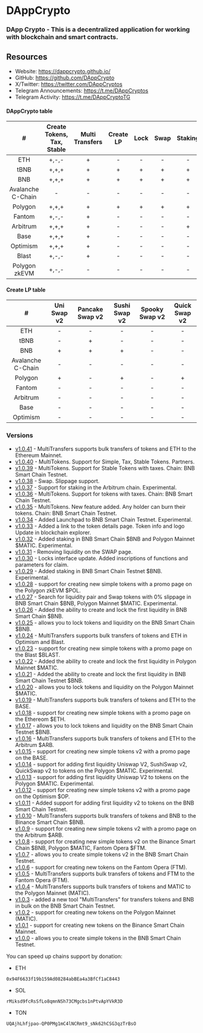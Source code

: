 # DAppCrypto

### DApp Crypto - This is a decentralized application for working with blockchain and smart contracts.

## Resources

- Website: https://dappcrypto.github.io/
- GitHub: https://github.com/DAppCrypto
- X/Twitter: https://twitter.com/DAppCryptos
- Telegram Announcements: https://t.me/DAppCryptos
- Telegram Activity: https://t.me/DAppCryptoTG

#### DAppCrypto table

| # | Create Tokens, Tax, Stable | Multi Transfers | Create LP | Lock | Swap | Staking | Launchpads |
| :-----: | :-----: | :-----: | :-----: | :-----: | :-----: | :-----: | :-----: |
| ETH | +,-,- | + | - | - | - | - | - |
| tBNB | +,+,+ | + | + | + | + | + | + |
| BNB | +,+,+ | + | + | + | + | + | - |
| Avalanche C-Chain | - | - | - | - | - | - | - |
| Polygon | +,+,+ | + | + | + | + | + | - |
| Fantom | +,-,- | + | - | - | - | - | - |
| Arbitrum | +,+,+ | + | - | - | - | + | - |
| Base | +,+,+ | + | - | - | - | - | - |
| Optimism | +,+,+ | + | - | - | - | - | - |
| Blast | +,-,- | + | - | - | - | - | - |
| Polygon zkEVM | +,-,- | - | - | - | - | - | - |


#### Create LP table

| # | Uni Swap v2 | Pancake Swap v2 | Sushi Swap v2 | Spooky Swap v2 | Quick Swap v2 |
| :-----: | :-----: | :-----: | :-----: | :-----: | :-----: |
| ETH | - | - | - | - | - |
| tBNB | - | + | - | - | - |
| BNB | + | + | + | - | - |
| Avalanche C-Chain | - | - | - | - | - |
| Polygon | + | - | + | - | + |
| Fantom | - | - | - | - | - |
| Arbitrum | - | - | - | - | - |
| Base | - | - | - | - | - |
| Optimism | - | - | - | - | - |

### Versions

- [v1.0.41](https://github.com/DAppCrypto/DAppCrypto.github.io/releases/tag/v1.0.41) - MultiTransfers supports bulk transfers of tokens and ETH to the Ethereum Mainnet.
- [v1.0.40](https://github.com/DAppCrypto/DAppCrypto.github.io/releases/tag/v1.0.40) - MultiTokens. Support for Simple, Tax, Stable Tokens. Partners.
- [v1.0.39](https://github.com/DAppCrypto/DAppCrypto.github.io/releases/tag/v1.0.39) - MultiTokens. Support for Stable Tokens with taxes. Chain: BNB Smart Chain Testnet.
- [v1.0.38](https://github.com/DAppCrypto/DAppCrypto.github.io/releases/tag/v1.0.38) - Swap. Slippage support.
- [v1.0.37](https://github.com/DAppCrypto/DAppCrypto.github.io/releases/tag/v1.0.37) - Support for staking in the Arbitrum chain. Experimental.
- [v1.0.36](https://github.com/DAppCrypto/DAppCrypto.github.io/releases/tag/v1.0.36) - MultiTokens. Support for tokens with taxes. Chain: BNB Smart Chain Testnet.
- [v1.0.35](https://github.com/DAppCrypto/DAppCrypto.github.io/releases/tag/v1.0.35) - MultiTokens. New feature added. Any holder can burn their tokens. Chain: BNB Smart Chain Testnet.
- [v1.0.34](https://github.com/DAppCrypto/DAppCrypto.github.io/releases/tag/v1.0.34) - Added Launchpad to BNB Smart Chain Testnet. Experimental.
- [v1.0.33](https://github.com/DAppCrypto/DAppCrypto.github.io/releases/tag/v1.0.33) - Added a link to the token details page. Token info and logo Update in blockchain explorer.
- [v1.0.32](https://github.com/DAppCrypto/DAppCrypto.github.io/releases/tag/v1.0.32) - Added staking in BNB Smart Chain $BNB and Polygon Mainnet $MATIC. Experimental.
- [v1.0.31](https://github.com/DAppCrypto/DAppCrypto.github.io/releases/tag/v1.0.31) - Removing liquidity on the SWAP page.
- [v1.0.30](https://github.com/DAppCrypto/DAppCrypto.github.io/releases/tag/v1.0.30) - Locks interface update. Added inscriptions of functions and parameters for claim.
- [v1.0.29](https://github.com/DAppCrypto/DAppCrypto.github.io/releases/tag/v1.0.29) - Added staking in BNB Smart Chain Testnet $BNB. Experimental.
- [v1.0.28](https://github.com/DAppCrypto/DAppCrypto.github.io/releases/tag/v1.0.28) - support for creating new simple tokens with a promo page on the Polygon zkEVM $POL.
- [v1.0.27](https://github.com/DAppCrypto/DAppCrypto.github.io/releases/tag/v1.0.27) - Search for liquidity pair and Swap tokens with 0% slippage in BNB Smart Chain $BNB, Polygon Mainnet $MATIC. Experimental.
- [v1.0.26](https://github.com/DAppCrypto/DAppCrypto.github.io/releases/tag/v1.0.26) - Added the ability to create and lock the first liquidity in BNB Smart Chain $BNB.
- [v1.0.25](https://github.com/DAppCrypto/DAppCrypto.github.io/releases/tag/v1.0.25) - allows you to lock tokens and liquidity on the BNB Smart Chain $BNB.
- [v1.0.24](https://github.com/DAppCrypto/DAppCrypto.github.io/releases/tag/v1.0.24) - MultiTransfers supports bulk transfers of tokens and ETH in Optimism and Blast.
- [v1.0.23](https://github.com/DAppCrypto/DAppCrypto.github.io/releases/tag/v1.0.23) - support for creating new simple tokens with a promo page on the Blast $BLAST.
- [v1.0.22](https://github.com/DAppCrypto/DAppCrypto.github.io/releases/tag/v1.0.22) - Added the ability to create and lock the first liquidity in Polygon Mainnet $MATIC.
- [v1.0.21](https://github.com/DAppCrypto/DAppCrypto.github.io/releases/tag/v1.0.21) - Added the ability to create and lock the first liquidity in BNB Smart Chain Testnet $BNB.
- [v1.0.20](https://github.com/DAppCrypto/DAppCrypto.github.io/releases/tag/v1.0.20) - allows you to lock tokens and liquidity on the Polygon Mainnet $MATIC.
- [v1.0.19](https://github.com/DAppCrypto/DAppCrypto.github.io/releases/tag/v1.0.19) - MultiTransfers supports bulk transfers of tokens and ETH to the BASE.
- [v1.0.18](https://github.com/DAppCrypto/DAppCrypto.github.io/releases/tag/v1.0.18) - support for creating new simple tokens with a promo page on the Ethereom $ETH.
- [v1.0.17](https://github.com/DAppCrypto/DAppCrypto.github.io/releases/tag/v1.0.17) - allows you to lock tokens and liquidity on the BNB Smart Chain Testnet $BNB.
- [v1.0.16](https://github.com/DAppCrypto/DAppCrypto.github.io/releases/tag/v1.0.16) - MultiTransfers supports bulk transfers of tokens and ETH to the Arbitrum $ARB.
- [v1.0.15](https://github.com/DAppCrypto/DAppCrypto.github.io/releases/tag/v1.0.15) - support for creating new simple tokens v2 with a promo page on the BASE.
- [v1.0.14](https://github.com/DAppCrypto/DAppCrypto.github.io/releases/tag/v1.0.14) - support for adding first liquidity Uniswap V2, SushiSwap v2, QuickSwap v2 to tokens on the Polygon $MATIC. Experimental.
- [v1.0.13](https://github.com/DAppCrypto/DAppCrypto.github.io/releases/tag/v1.0.13) - support for adding first liquidity Uniswap V2 to tokens on the Polygon $MATIC. Experimental.
- [v1.0.12](https://github.com/DAppCrypto/DAppCrypto.github.io/releases/tag/v1.0.12) - support for creating new simple tokens v2 with a promo page on the Optimism $OP.
- [v1.0.11](https://github.com/DAppCrypto/DAppCrypto.github.io/releases/tag/v1.0.11) - Added support for adding first liquidity v2 to tokens on the BNB Smart Chain Testnet. 
- [v1.0.10](https://github.com/DAppCrypto/DAppCrypto.github.io/releases/tag/v1.0.10) - MultiTransfers supports bulk transfers of tokens and BNB to the Binance Smart Chain $BNB.
- [v1.0.9](https://github.com/DAppCrypto/DAppCrypto.github.io/releases/tag/v1.0.9) - support for creating new simple tokens v2 with a promo page on the Arbitrum $ARB.
- [v1.0.8](https://github.com/DAppCrypto/DAppCrypto.github.io/releases/tag/v1.0.8) - support for creating new simple tokens v2 on the Binance Smart Chain $BNB, Polygon $MATIC, Fantom Opera $FTM.
- [v1.0.7](https://github.com/DAppCrypto/DAppCrypto.github.io/releases/tag/v1.0.7) - allows you to create simple tokens v2 in the BNB Smart Chain Testnet.
- [v1.0.6](https://github.com/DAppCrypto/DAppCrypto.github.io/releases/tag/v1.0.6) - support for creating new tokens on the Fantom Opera (FTM).
- [v1.0.5](https://github.com/DAppCrypto/DAppCrypto.github.io/releases/tag/v1.0.5) - MultiTransfers supports bulk transfers of tokens and FTM to the Fantom Opera (FTM).
- [v1.0.4](https://github.com/DAppCrypto/DAppCrypto.github.io/releases/tag/v1.0.4) - MultiTransfers supports bulk transfers of tokens and MATIC to the Polygon Mainnet (MATIC).
- [v1.0.3](https://github.com/DAppCrypto/DAppCrypto.github.io/releases/tag/v1.0.3) - added a new tool "MultiTransfers" for transfers tokens and BNB in bulk on the BNB Smart Chain Testnet.
- [v1.0.2](https://github.com/DAppCrypto/DAppCrypto.github.io/releases/tag/v1.0.2) - support for creating new tokens on the Polygon Mainnet (MATIC).
- [v1.0.1](https://github.com/DAppCrypto/DAppCrypto.github.io/releases/tag/v1.0.1) - support for creating new tokens on the Binance Smart Chain Mainnet.
- [v1.0.0](https://github.com/DAppCrypto/DAppCrypto.github.io/releases/tag/v1.0.0) - allows you to create simple tokens in the BNB Smart Chain Testnet.

You can speed up chains support by donation:
- ETH
```
0x94F6633f19b159Ad08284abBEa4a3BfCf1aC8443
```
- SOL
```
rMiksd9fcRsSfLo8qmnNSh73CMgcbs1nPtvApYVkR3D
```
- TON
```
UQAjhLhfjpao-QP0PMg1mC4lNCRmt9_sNk62hCSG3qzTrBsO
```




